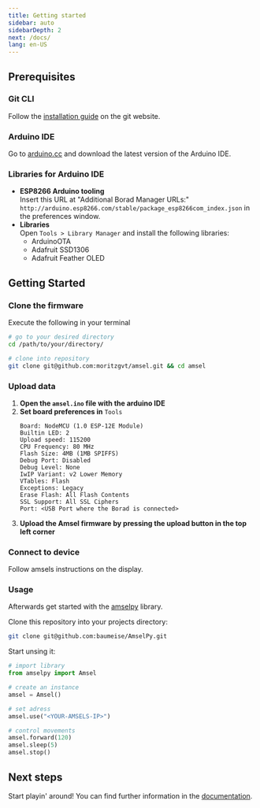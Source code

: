 ```yaml
---
title: Getting started
sidebar: auto
sidebarDepth: 2
next: /docs/
lang: en-US
---
```


## Prerequisites

### Git CLI
Follow the [installation guide](https://git-scm.com/book/en/v2/Getting-Started-Installing-Git) on the git website.

### Arduino IDE
Go to [arduino.cc](https://www.arduino.cc/en/Main/Software) and download the latest version of the Arduino IDE.

### Libraries for Arduino IDE
- **ESP8266 Arduino tooling** <br>
  Insert this URL at "Additional Borad Manager URLs:" ```http://arduino.esp8266.com/stable/package_esp8266com_index.json``` in the preferences window.
- **Libraries** <br>
  Open `Tools > Library Manager` and install the following libraries:
  - ArduinoOTA
  - Adafruit SSD1306
  - Adafruit Feather OLED

## Getting Started

### Clone the firmware

Execute the following in your terminal
``` sh
# go to your desired directory
cd /path/to/your/directory/

# clone into repository
git clone git@github.com:moritzgvt/amsel.git && cd amsel
```

### Upload data

1. **Open the `amsel.ino` file with the arduino IDE**
1. **Set board preferences in** `Tools`
   ```
   Board: NodeMCU (1.0 ESP-12E Module)
   Builtin LED: 2
   Upload speed: 115200
   CPU Frequency: 80 MHz
   Flash Size: 4MB (1MB SPIFFS)
   Debug Port: Disabled
   Debug Level: None
   IwIP Variant: v2 Lower Memory
   VTables: Flash
   Exceptions: Legacy
   Erase Flash: All Flash Contents
   SSL Support: All SSL Ciphers
   Port: <USB Port where the Borad is connected>
   ```
1. **Upload the Amsel firmware by pressing the upload button in the top left corner**

### Connect to device

Follow amsels instructions on the display.

### Usage
Afterwards get started with the [amselpy](https://github.com/baumeise/amselpy) library. <br>

Clone this repository into your projects directory:
```sh
git clone git@github.com:baumeise/AmselPy.git
```

Start unsing it:


``` python
# import library
from amselpy import Amsel

# create an instance
amsel = Amsel()

# set adress
amsel.use("<YOUR-AMSELS-IP>")

# control movements
amsel.forward(120)
amsel.sleep(5)
amsel.stop()
```

## Next steps

Start playin' around! You can find further information in the [documentation](/docs/).